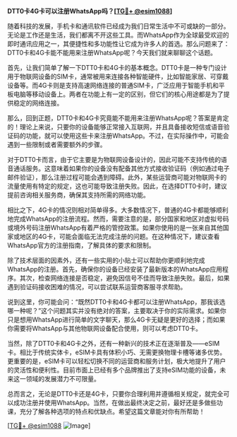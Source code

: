 **DTT0卡4G卡可以注册WhatsApp吗？[[TG💪+ @esim1088](https://t.me/s/esim1088)]**

随着科技的发展，手机卡和通讯软件已经成为我们日常生活中不可或缺的一部分。无论是工作还是生活，我们都离不开这些工具。而WhatsApp作为全球最受欢迎的即时通讯应用之一，其便捷性和多功能性让它成为许多人的首选。那么问题来了：DTT0卡和4G卡能不能用来注册WhatsApp呢？今天我们就来聊聊这个话题。

首先，让我们简单了解一下DTT0卡和4G卡的基本概念。DTT0卡是一种专门设计用于物联网设备的SIM卡，通常被用来连接各种智能硬件，比如智能家居、可穿戴设备等。而4G卡则是支持高速网络连接的普通SIM卡，广泛应用于智能手机和平板电脑等移动设备上。两者在功能上有一定的区别，但它们的核心用途都是为了提供稳定的网络连接。

那么，回到正题，DTT0卡和4G卡究竟能不能用来注册WhatsApp呢？答案是肯定的！理论上来说，只要你的设备能够正常接入互联网，并且具备接收短信或语音验证码的功能，就可以使用这些卡来注册WhatsApp。不过，在实际操作中，可能会遇到一些限制或者需要额外的步骤。

对于DTT0卡而言，由于它主要是为物联网设备设计的，因此可能不支持传统的语音通话服务。这意味着如果你的设备没有配备其他方式接收验证码（例如通过电子邮件验证），那么注册过程可能会遇到障碍。此外，某些运营商可能对物联网卡的流量使用有特定的规定，这也可能导致注册失败。因此，在选择DTT0卡时，建议提前咨询相关服务商，确保其支持所需的网络功能。

相比之下，4G卡的情况则相对简单得多。大多数情况下，普通的4G卡都能够顺利地完成WhatsApp的注册流程。然而，需要注意的是，部分国家和地区对虚拟号码或境外号码注册WhatsApp有着严格的管控政策。如果你使用的是一张来自其他国家或地区的4G卡，可能会面临无法完成注册的问题。在这种情况下，建议查看WhatsApp官方的注册指南，了解具体的要求和限制。

除了技术层面的因素外，还有一些实用的小贴士可以帮助你更顺利地完成WhatsApp的注册。首先，确保你的设备已经安装了最新版本的WhatsApp应用程序。其次，检查网络连接是否稳定，避免因信号不佳而导致注册失败。最后，如果遇到验证码接收困难的情况，可以尝试联系运营商客服寻求帮助。

说到这里，你可能会问：“既然DTT0卡和4G卡都可以注册WhatsApp，那我该选哪一种呢？”这个问题其实并没有绝对的答案，主要取决于你的实际需求。如果你只是想用WhatsApp进行简单的文字聊天，那么4G卡无疑是更好的选择；而如果你需要将WhatsApp与其他物联网设备配合使用，则可以考虑DTT0卡。

当然，除了DTT0卡和4G卡之外，还有一种新兴的技术正在逐渐普及——eSIM卡。相比于传统实体卡，eSIM卡具有体积小巧、无需更换物理卡槽等诸多优势。更重要的是，eSIM卡可以轻松切换不同的运营商和服务计划，极大地提升了用户的灵活性和便利性。目前市面上已经有多个品牌推出了支持eSIM功能的设备，未来这一领域的发展潜力不可限量。

总而言之，无论是DTT0卡还是4G卡，只要你合理利用并遵循相关规定，就完全可以成功注册并使用WhatsApp。当然，在做出最终决定之前，最好还是多做些功课，充分了解各种选项的特点和优缺点。希望这篇文章能对你有所帮助！

[[TG💪+ @esim1088](https://t.me/s/esim1088) ![Image](https://i.postimg.cc/4NQfJmqS/Snipaste-2025-05-13-00-14-12.png)]